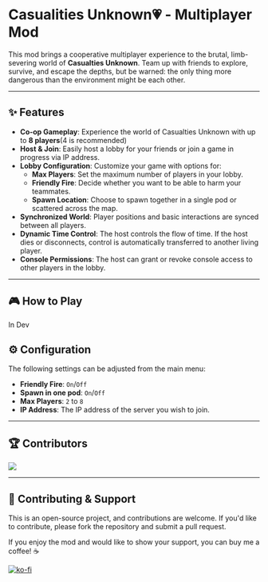 # Casualities Unknown💗 - Multiplayer Mod 

This mod brings a cooperative multiplayer experience to the brutal, limb-severing world of **Casualties Unknown**. Team up with friends to explore, survive, and escape the depths, but be warned: the only thing more dangerous than the environment might be each other.

***
 
## ✨ Features

-   **Co-op Gameplay**: Experience the world of Casualties Unknown with up to **8 players**(4 is recommended)
-   **Host & Join**: Easily host a lobby for your friends or join a game in progress via IP address.
-   **Lobby Configuration**: Customize your game with options for:
    -   **Max Players**: Set the maximum number of players in your lobby.
    -   **Friendly Fire**: Decide whether you want to be able to harm your teammates.
    -   **Spawn Location**: Choose to spawn together in a single pod or scattered across the map.
-   **Synchronized World**: Player positions and basic interactions are synced between all players.
-   **Dynamic Time Control**: The host controls the flow of time. If the host dies or disconnects, control is automatically transferred to another living player.
-   **Console Permissions**: The host can grant or revoke console access to other players in the lobby.

***

## 🎮 How to Play

In Dev

## ⚙️ Configuration

The following settings can be adjusted from the main menu:

-   **Friendly Fire**: `On`/`Off`
-   **Spawn in one pod**: `On`/`Off`
-   **Max Players**: `2` to `8`
-   **IP Address**: The IP address of the server you wish to join.

***

## 🏆 Contributors

<a href="https://github.com/Russiankids/Casualities-Unknown-MultiplayerMod/graphs/contributors">
  <img src="https://contrib.rocks/image?repo=Russiankids/Casualities-Unknown-MultiplayerMod" />
</a>

***

## 🤝 Contributing & Support

This is an open-source project, and contributions are welcome. If you'd like to contribute, please fork the repository and submit a pull request.

If you enjoy the mod and would like to show your support, you can buy me a coffee! ☕

[![ko-fi](https://ko-fi.com/img/githubbutton_sm.svg)](https://ko-fi.com/C1C01MC1J6)
